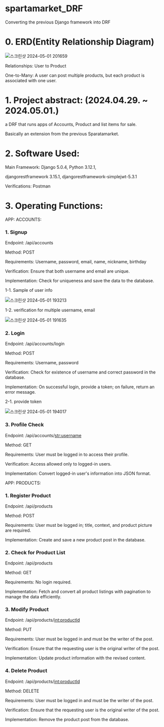 # spartamarket_DRF
Converting the previous Django framework into DRF

# 0. ERD(Entity Relationship Diagram)

![스크린샷 2024-05-01 201659](https://github.com/thewon4155/spartamarket_DRF/assets/99013724/fd51e20c-76f4-4e80-add1-07f7acc76043)

Relationships:
User to Product

One-to-Many: A user can post multiple products, but each product is associated with one user.


# 1. Project abstract: (2024.04.29. ~ 2024.05.01.)

a DRF that runs apps of Accounts, Product and list items for sale.

Basically an extension from the previous Sparatamarket.



# 2. Software Used:

Main Framework: Django 5.0.4, Python 3.12.1,

djangorestframework 3.15.1, djangorestframework-simplejwt-5.3.1

Verifications: Postman



# 3. Operating Functions:

APP: ACCOUNTS:

### 1. Signup
Endpoint: /api/accounts

Method: POST

Requirements: Username, password, email, name, nickname, birthday

Verification: Ensure that both username and email are unique.

Implementation: Check for uniqueness and save the data to the database.

1-1. Sample of user info

![스크린샷 2024-05-01 193213](https://github.com/thewon4155/spartamarket_DRF/assets/99013724/afba1565-c88e-47f3-b5e8-ff5c569d43bb)

1-2. verification for multiple username, email

![스크린샷 2024-05-01 191635](https://github.com/thewon4155/spartamarket_DRF/assets/99013724/456c4040-f872-48be-a2bf-24c8e25e3c48)


### 2. Login

Endpoint: /api/accounts/login

Method: POST

Requirements: Username, password

Verification: Check for existence of username and correct password in the database.

Implementation: On successful login, provide a token; on failure, return an error message.

2-1. provide token

![스크린샷 2024-05-01 194017](https://github.com/thewon4155/spartamarket_DRF/assets/99013724/6250d9fa-d73c-46a0-9768-5ffcf591f487)


### 3. Profile Check

Endpoint: /api/accounts/<str:username>

Method: GET

Requirements: User must be logged in to access their profile.

Verification: Access allowed only to logged-in users.

Implementation: Convert logged-in user's information into JSON format.


APP: PRODUCTS:

### 1. Register Product

Endpoint: /api/products

Method: POST

Requirements: User must be logged in; title, context, and product picture are required.

Implementation: Create and save a new product post in the database.


### 2. Check for Product List

Endpoint: /api/products

Method: GET

Requirements: No login required.

Implementation: Fetch and convert all product listings with pagination to manage the data efficiently.


### 3. Modify Product

Endpoint: /api/products/<int:productId>

Method: PUT

Requirements: User must be logged in and must be the writer of the post.

Verification: Ensure that the requesting user is the original writer of the post.

Implementation: Update product information with the revised content.


### 4. Delete Product

Endpoint: /api/products/<int:productId>

Method: DELETE

Requirements: User must be logged in and must be the writer of the post.

Verification: Ensure that the requesting user is the original writer of the post.

Implementation: Remove the product post from the database.
